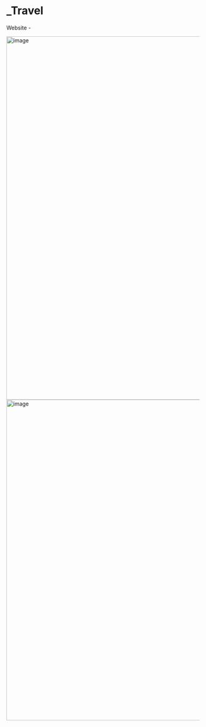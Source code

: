 # _Travel
Website - 

<img width="946" alt="image" src="https://user-images.githubusercontent.com/86204416/178140014-5bae5433-cd37-4b85-bb2d-67aa27be4a53.png">

<img width="835" alt="image" src="https://user-images.githubusercontent.com/86204416/178140020-48f42bb1-5bd8-4d01-bd3e-50f6ed05bb8a.png">

